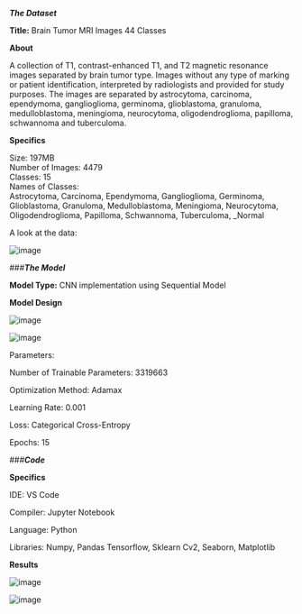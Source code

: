 
_**The Dataset**_

**Title:** 
Brain Tumor MRI Images 44 Classes


**About**

A collection of T1, contrast-enhanced T1, and T2 magnetic resonance images separated by brain tumor type. 
Images without any type of marking or patient identification, interpreted by radiologists and provided for study purposes. 
The images are separated by astrocytoma, carcinoma, ependymoma, ganglioglioma, germinoma, glioblastoma, granuloma, medulloblastoma, meningioma, neurocytoma, oligodendroglioma, papilloma, schwannoma and tuberculoma.


**Specifics**

Size: 197MB<br> 
Number of Images: 4479<br>
Classes: 15<br>
Names of Classes:<br>
Astrocytoma,
Carcinoma,
Ependymoma,
Ganglioglioma,
Germinoma,
Glioblastoma,
Granuloma,
Medulloblastoma,
Meningioma,
Neurocytoma,
Oligodendroglioma,
Papilloma,
Schwannoma, 
Tuberculoma,
_Normal

A look at the data:

![image](https://github.com/SyedAnser/Brain-Tumor-MRI-Image-Classification-Using-CNN/assets/113206580/342bf231-f72a-4729-904b-1deaaed1d429)



###**_The Model_**

**Model Type:**
CNN implementation using Sequential Model

**Model Design**

![image](https://github.com/SyedAnser/Brain-Tumor-MRI-Image-Classification-Using-CNN/assets/113206580/0771543c-cfe9-484d-b1ea-19fccd127c60)

![image](https://github.com/SyedAnser/Brain-Tumor-MRI-Image-Classification-Using-CNN/assets/113206580/09795845-26f5-4acc-aaa8-7fe6456ec867)




Parameters:

Number of Trainable Parameters: 3319663

Optimization Method: Adamax

Learning Rate: 0.001

Loss: Categorical Cross-Entropy

Epochs: 15



###_**Code**_


**Specifics**

IDE: VS Code

Compiler: Jupyter Notebook

Language: Python

Libraries:
Numpy, Pandas
Tensorflow, Sklearn
Cv2, Seaborn, Matplotlib



**Results**

![image](https://github.com/SyedAnser/Brain-Tumor-MRI-Image-Classification-Using-CNN/assets/113206580/e5112c68-2099-4208-b3e6-efe2cbd2add2)


![image](https://github.com/SyedAnser/Brain-Tumor-MRI-Image-Classification-Using-CNN/assets/113206580/600a3a6e-af1e-4510-b30f-4add4ebd7821)
